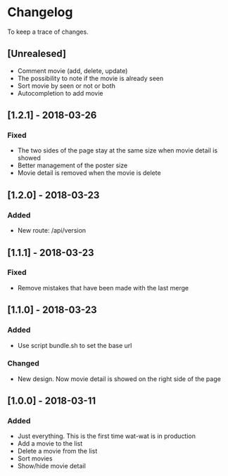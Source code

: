 # Changelog  
To keep a trace of changes.  
  

## [Unrealesed]
+ Comment movie (add, delete, update)
+ The possibility to note if the movie is already seen
+ Sort movie by seen or not or both
+ Autocompletion to add movie


## [1.2.1] - 2018-03-26  
### Fixed  
+ The two sides of the page stay at the same size when movie detail is showed  
+ Better management of the poster size  
+ Movie detail is removed when the movie is delete  
  

## [1.2.0] - 2018-03-23  
### Added    
+ New route: /api/version  
  

## [1.1.1] - 2018-03-23  
### Fixed  
+ Remove mistakes that have been made with the last merge  
  

## [1.1.0] - 2018-03-23  
### Added  
+ Use script bundle.sh to set the base url  

### Changed  
+ New design. Now movie detail is showed on the right side of the page  
  

## [1.0.0] - 2018-03-11  
### Added  
+ Just everything. This is the first time wat-wat is in production  
+ Add a movie to the list  
+ Delete a movie from the list  
+ Sort movies  
+ Show/hide movie detail
